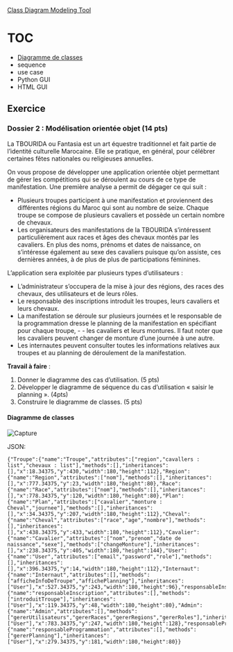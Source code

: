 [Class Diagram Modeling Tool](https://simple-class-diagram-modeling-tool.netlify.app)

# TOC
- [Diagramme de classes](#diagramme-de-classes)
- sequence
- use case
- Python GUI
- HTML GUI

## Exercice
### Dossier 2 : Modélisation orientée objet (14 pts)

La TBOURIDA ou Fantasia est un art équestre traditionnel et fait partie de l’identité culturelle Marocaine. Elle se pratique, en général, pour célébrer certaines fêtes nationales ou religieuses annuelles.

On vous propose de développer une application orientée objet permettant de gérer les compétitions qui se déroulent au cours de ce type de manifestation. Une première analyse a permit de dégager ce qui suit :

- Plusieurs troupes participent à une manifestation et proviennent des différentes régions du Maroc qui sont au nombre de seize. Chaque troupe se compose de plusieurs cavaliers et possède un certain nombre de chevaux.
- Les organisateurs des manifestations de la TBOURIDA s’intéressent particulièrement aux races et âges des chevaux montés par les cavaliers. En plus des noms, prénoms et dates de naissance, on s’intéresse également au sexe des cavaliers puisque qu’on assiste, ces dernières années, à de plus de plus de participations féminines.

L’application sera exploitée par plusieurs types d’utilisateurs :

- L’administrateur s’occupera de la mise à jour des régions, des races des chevaux, des utilisateurs et de leurs rôles.
- Le responsable des inscriptions introduit les troupes, leurs cavaliers et leurs chevaux.
- La manifestation se déroule sur plusieurs journées et le responsable de la programmation dresse le planning de la manifestation en spécifiant pour chaque troupe, - - les cavaliers et leurs montures. Il faut noter que les cavaliers peuvent changer de monture d’une journée à une autre.
- Les internautes peuvent consulter toutes les informations relatives aux troupes et au planning de déroulement de la manifestation.

**Travail à faire** :

1. Donner le diagramme des cas d’utilisation. (5 pts)
2. Développer le diagramme de séquence du cas d’utilisation « saisir le planning ». (4pts)
3. Construire le diagramme de classes. (5 pts)

#### Diagramme de classes
![Capture](https://github.com/IMAD-Majid/UML-modeling-tool/assets/137281672/ea9c508e-dd35-4b23-8903-c9dc379fd0b3)

JSON:
```
{"Troupe":{"name":"Troupe","attributes":["region","cavallers : list","chevaux : list"],"methods":[],"inheritances":[],"x":18.34375,"y":430,"width":180,"height":112},"Region":{"name":"Region","attributes":["nom"],"methods":[],"inheritances":[],"x":777.34375,"y":23,"width":180,"height":80},"Race":{"name":"Race","attributes":["nom"],"methods":[],"inheritances":[],"x":778.34375,"y":120,"width":180,"height":80},"Plan":{"name":"Plan","attributes":["cavalier","monture : Cheval","journee"],"methods":[],"inheritances":[],"x":34.34375,"y":207,"width":180,"height":112},"Cheval":{"name":"Cheval","attributes":["race","age","nombre"],"methods":[],"inheritances":[],"x":438.34375,"y":433,"width":180,"height":112},"Cavalier":{"name":"Cavalier","attributes":["nom","prenom","date de naissance","sexe"],"methods":["changeMonture"],"inheritances":[],"x":238.34375,"y":405,"width":180,"height":144},"User":{"name":"User","attributes":["email","password","role"],"methods":[],"inheritances":[],"x":396.34375,"y":14,"width":180,"height":112},"Internaut":{"name":"Internaut","attributes":[],"methods":["afficheInfoDeTroupe","affichePlanning"],"inheritances":["User"],"x":527.34375,"y":243,"width":180,"height":96},"responsableInscription":{"name":"responsableInscription","attributes":[],"methods":["introduitTroupe"],"inheritances":["User"],"x":119.34375,"y":48,"width":180,"height":80},"Admin":{"name":"Admin","attributes":[],"methods":["gererUtilisateurs","gererRaces","gererRegions","gererRoles"],"inheritances":["User"],"x":783.34375,"y":247,"width":180,"height":128},"responsableProgrammation":{"name":"responsableProgrammation","attributes":[],"methods":["gererPlanning"],"inheritances":["User"],"x":279.34375,"y":181,"width":180,"height":80}}
```
